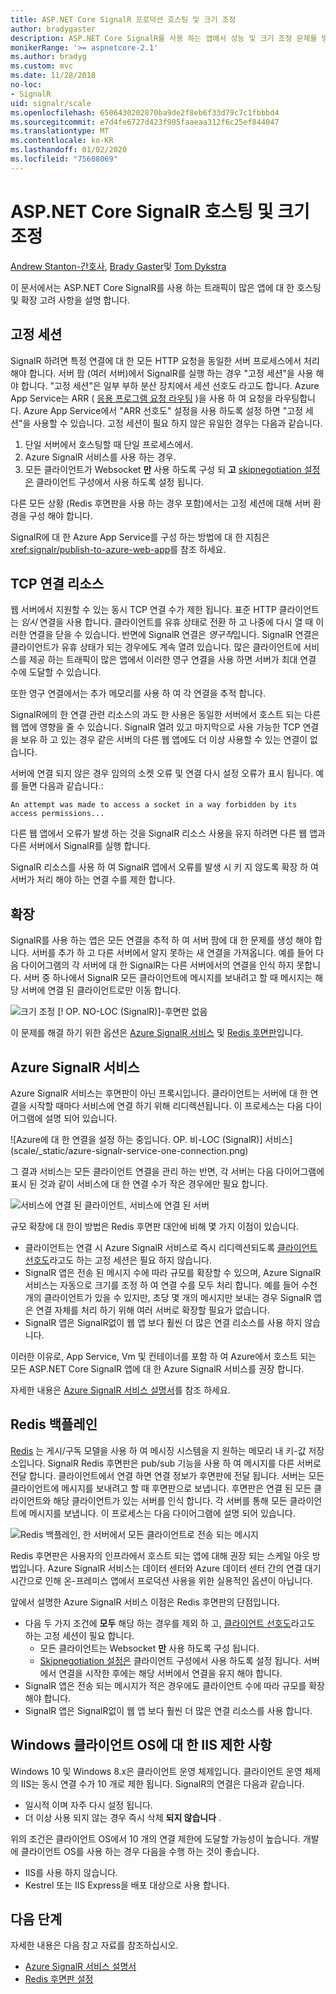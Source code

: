 ```yaml
---
title: ASP.NET Core SignalR 프로덕션 호스팅 및 크기 조정
author: bradygaster
description: ASP.NET Core SignalR를 사용 하는 앱에서 성능 및 크기 조정 문제를 방지 하는 방법에 대해 알아봅니다.
monikerRange: '>= aspnetcore-2.1'
ms.author: bradyg
ms.custom: mvc
ms.date: 11/28/2018
no-loc:
- SignalR
uid: signalr/scale
ms.openlocfilehash: 6506430202870ba9de2f8eb6f33d79c7c1fbbbd4
ms.sourcegitcommit: e7d4fe6727d423f905faaeaa312f6c25ef844047
ms.translationtype: MT
ms.contentlocale: ko-KR
ms.lasthandoff: 01/02/2020
ms.locfileid: "75608069"
---
```

# <a name="aspnet-core-opno-locsignalr-hosting-and-scaling"></a>ASP.NET Core SignalR 호스팅 및 크기 조정

[Andrew Stanton-간호사](https://twitter.com/anurse), [Brady Gaster](https://twitter.com/bradygaster)및 [Tom Dykstra](https://github.com/tdykstra)

이 문서에서는 ASP.NET Core SignalR를 사용 하는 트래픽이 많은 앱에 대 한 호스팅 및 확장 고려 사항을 설명 합니다.

## <a name="sticky-sessions"></a>고정 세션

SignalR 하려면 특정 연결에 대 한 모든 HTTP 요청을 동일한 서버 프로세스에서 처리 해야 합니다. 서버 팜 (여러 서버)에서 SignalR를 실행 하는 경우 "고정 세션"을 사용 해야 합니다. "고정 세션"은 일부 부하 분산 장치에서 세션 선호도 라고도 합니다. Azure App Service는 ARR ( [응용 프로그램 요청 라우팅](https://docs.microsoft.com/iis/extensions/planning-for-arr/application-request-routing-version-2-overview) )을 사용 하 여 요청을 라우팅합니다. Azure App Service에서 "ARR 선호도" 설정을 사용 하도록 설정 하면 "고정 세션"을 사용할 수 있습니다. 고정 세션이 필요 하지 않은 유일한 경우는 다음과 같습니다.

1. 단일 서버에서 호스팅할 때 단일 프로세스에서.
1. Azure SignalR 서비스를 사용 하는 경우.
1. 모든 클라이언트가 Websocket **만** 사용 하도록 구성 되 **고** [skipnegotiation 설정은](xref:signalr/configuration#configure-additional-options) 클라이언트 구성에서 사용 하도록 설정 됩니다.

다른 모든 상황 (Redis 후면판을 사용 하는 경우 포함)에서는 고정 세션에 대해 서버 환경을 구성 해야 합니다.

SignalR에 대 한 Azure App Service를 구성 하는 방법에 대 한 지침은 <xref:signalr/publish-to-azure-web-app>를 참조 하세요.

## <a name="tcp-connection-resources"></a>TCP 연결 리소스

웹 서버에서 지원할 수 있는 동시 TCP 연결 수가 제한 됩니다. 표준 HTTP 클라이언트는 *임시* 연결을 사용 합니다. 클라이언트를 유휴 상태로 전환 하 고 나중에 다시 열 때 이러한 연결을 닫을 수 있습니다. 반면에 SignalR 연결은 *영구적*입니다. SignalR 연결은 클라이언트가 유휴 상태가 되는 경우에도 계속 열려 있습니다. 많은 클라이언트에 서비스를 제공 하는 트래픽이 많은 앱에서 이러한 영구 연결을 사용 하면 서버가 최대 연결 수에 도달할 수 있습니다.

또한 영구 연결에서는 추가 메모리를 사용 하 여 각 연결을 추적 합니다.

SignalR에의 한 연결 관련 리소스의 과도 한 사용은 동일한 서버에서 호스트 되는 다른 웹 앱에 영향을 줄 수 있습니다. SignalR 열려 있고 마지막으로 사용 가능한 TCP 연결을 보유 하 고 있는 경우 같은 서버의 다른 웹 앱에도 더 이상 사용할 수 있는 연결이 없습니다.

서버에 연결 되지 않은 경우 임의의 소켓 오류 및 연결 다시 설정 오류가 표시 됩니다. 예를 들면 다음과 같습니다.:

```
An attempt was made to access a socket in a way forbidden by its access permissions...
```

다른 웹 앱에서 오류가 발생 하는 것을 SignalR 리소스 사용을 유지 하려면 다른 웹 앱과 다른 서버에서 SignalR를 실행 합니다.

SignalR 리소스를 사용 하 여 SignalR 앱에서 오류를 발생 시 키 지 않도록 확장 하 여 서버가 처리 해야 하는 연결 수를 제한 합니다.

## <a name="scale-out"></a>확장

SignalR를 사용 하는 앱은 모든 연결을 추적 하 여 서버 팜에 대 한 문제를 생성 해야 합니다. 서버를 추가 하 고 다른 서버에서 알지 못하는 새 연결을 가져옵니다. 예를 들어 다음 다이어그램의 각 서버에 대 한 SignalR는 다른 서버에서의 연결을 인식 하지 못합니다. 서버 중 하나에서 SignalR 모든 클라이언트에 메시지를 보내려고 할 때 메시지는 해당 서버에 연결 된 클라이언트로만 이동 합니다.

![크기 조정 [! OP. NO-LOC (SignalR)]-후면판 없음](scale/_static/scale-no-backplane.png)

이 문제를 해결 하기 위한 옵션은 [Azure SignalR 서비스](#azure-signalr-service) 및 [Redis 후면판](#redis-backplane)입니다.

## <a name="azure-opno-locsignalr-service"></a>Azure SignalR 서비스

Azure SignalR 서비스는 후면판이 아닌 프록시입니다. 클라이언트는 서버에 대 한 연결을 시작할 때마다 서비스에 연결 하기 위해 리디렉션됩니다. 이 프로세스는 다음 다이어그램에 설명 되어 있습니다.

![Azure에 대 한 연결을 설정 하는 중입니다. OP. 비-LOC (SignalR)] 서비스](scale/_static/azure-signalr-service-one-connection.png)

그 결과 서비스는 모든 클라이언트 연결을 관리 하는 반면, 각 서버는 다음 다이어그램에 표시 된 것과 같이 서비스에 대 한 연결 수가 작은 경우에만 필요 합니다.

![서비스에 연결 된 클라이언트, 서비스에 연결 된 서버](scale/_static/azure-signalr-service-multiple-connections.png)

규모 확장에 대 한이 방법은 Redis 후면판 대안에 비해 몇 가지 이점이 있습니다.

* 클라이언트는 연결 시 Azure SignalR 서비스로 즉시 리디렉션되도록 [클라이언트 선호도](/iis/extensions/configuring-application-request-routing-arr/http-load-balancing-using-application-request-routing#step-3---configure-client-affinity)라고도 하는 고정 세션은 필요 하지 않습니다.
* SignalR 앱은 전송 된 메시지 수에 따라 규모를 확장할 수 있으며, Azure SignalR 서비스는 자동으로 크기를 조정 하 여 연결 수를 모두 처리 합니다. 예를 들어 수천 개의 클라이언트가 있을 수 있지만, 초당 몇 개의 메시지만 보내는 경우 SignalR 앱은 연결 자체를 처리 하기 위해 여러 서버로 확장할 필요가 없습니다.
* SignalR 앱은 SignalR없이 웹 앱 보다 훨씬 더 많은 연결 리소스를 사용 하지 않습니다.

이러한 이유로, App Service, Vm 및 컨테이너를 포함 하 여 Azure에서 호스트 되는 모든 ASP.NET Core SignalR 앱에 대 한 Azure SignalR 서비스를 권장 합니다.

자세한 내용은 [Azure SignalR 서비스 설명서](/azure/azure-signalr/signalr-overview)를 참조 하세요.

## <a name="redis-backplane"></a>Redis 백플레인

[Redis](https://redis.io/) 는 게시/구독 모델을 사용 하 여 메시징 시스템을 지 원하는 메모리 내 키-값 저장소입니다. SignalR Redis 후면판은 pub/sub 기능을 사용 하 여 메시지를 다른 서버로 전달 합니다. 클라이언트에서 연결 하면 연결 정보가 후면판에 전달 됩니다. 서버는 모든 클라이언트에 메시지를 보내려고 할 때 후면판으로 보냅니다. 후면판은 연결 된 모든 클라이언트와 해당 클라이언트가 있는 서버를 인식 합니다. 각 서버를 통해 모든 클라이언트에 메시지를 보냅니다. 이 프로세스는 다음 다이어그램에 설명 되어 있습니다.

![Redis 백플레인, 한 서버에서 모든 클라이언트로 전송 되는 메시지](scale/_static/redis-backplane.png)

Redis 후면판은 사용자의 인프라에서 호스트 되는 앱에 대해 권장 되는 스케일 아웃 방법입니다. Azure SignalR 서비스는 데이터 센터와 Azure 데이터 센터 간의 연결 대기 시간으로 인해 온-프레미스 앱에서 프로덕션 사용을 위한 실용적인 옵션이 아닙니다.

앞에서 설명한 Azure SignalR 서비스 이점은 Redis 후면판의 단점입니다.

* 다음 두 가지 조건에 **모두** 해당 하는 경우를 제외 하 고, [클라이언트 선호도](/iis/extensions/configuring-application-request-routing-arr/http-load-balancing-using-application-request-routing#step-3---configure-client-affinity)라고도 하는 고정 세션이 필요 합니다.
  * 모든 클라이언트는 Websocket **만** 사용 하도록 구성 됩니다.
  * [Skipnegotiation 설정은](xref:signalr/configuration#configure-additional-options) 클라이언트 구성에서 사용 하도록 설정 됩니다. 
   서버에서 연결을 시작한 후에는 해당 서버에서 연결을 유지 해야 합니다.
* SignalR 앱은 전송 되는 메시지가 적은 경우에도 클라이언트 수에 따라 규모를 확장 해야 합니다.
* SignalR 앱은 SignalR없이 웹 앱 보다 훨씬 더 많은 연결 리소스를 사용 합니다.

## <a name="iis-limitations-on-windows-client-os"></a>Windows 클라이언트 OS에 대 한 IIS 제한 사항

Windows 10 및 Windows 8.x은 클라이언트 운영 체제입니다. 클라이언트 운영 체제의 IIS는 동시 연결 수가 10 개로 제한 됩니다. SignalR의 연결은 다음과 같습니다.

* 일시적 이며 자주 다시 설정 됩니다.
* 더 이상 사용 되지 않는 경우 즉시 삭제 **되지 않습니다** .

위의 조건은 클라이언트 OS에서 10 개의 연결 제한에 도달할 가능성이 높습니다. 개발에 클라이언트 OS를 사용 하는 경우 다음을 수행 하는 것이 좋습니다.

* IIS를 사용 하지 않습니다.
* Kestrel 또는 IIS Express을 배포 대상으로 사용 합니다.

## <a name="next-steps"></a>다음 단계

자세한 내용은 다음 참고 자료를 참조하십시오.

* [Azure SignalR 서비스 설명서](/azure/azure-signalr/signalr-overview)
* [Redis 후면판 설정](xref:signalr/redis-backplane)
